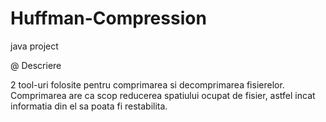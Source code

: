 # Huffman-Compression
java project

@ Descriere

2 tool-uri folosite pentru comprimarea si decomprimarea fisierelor. Comprimarea are ca scop reducerea spatiului ocupat de fisier, astfel incat informatia din el sa poata fi restabilita.
